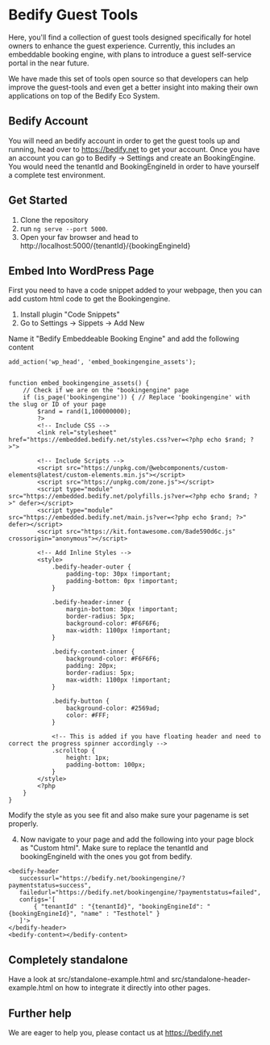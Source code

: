 # Bedify Guest Tools

Here, you'll find a collection of guest tools designed specifically for hotel owners to enhance the guest experience. Currently, this includes an embeddable booking engine, with plans to introduce a guest self-service portal in the near future. 

We have made this set of tools open source so that developers can help improve the guest-tools and even get a better insight into making their own applications on top of the Bedify Eco System.

## Bedify Account
You will need an bedify account in order to get the guest tools up and running, head over to https://bedify.net to get your account. Once you have an account you can go to Bedify -> Settings and create an BookingEngine. You would need the tenantId and BookingEngineId in order to have yourself a complete test environment.

## Get Started

1. Clone the repository
2.  run `ng serve --port 5000`. 
3. Open your fav browser and head to http://localhost:5000/{tenantId}/{bookingEngineId}

## Embed Into WordPress Page

First you need to have a code snippet added to your webpage, then  you can add custom html code to get the Bookingengine.

1. Install plugin "Code Snippets"
2. Go to Settings -> Sippets -> Add New

Name it "Bedify Embeddeable Booking Engine" and add the following content

```
add_action('wp_head', 'embed_bookingengine_assets');


function embed_bookingengine_assets() {
    // Check if we are on the "bookingengine" page
    if (is_page('bookingengine')) { // Replace 'bookingengine' with the slug or ID of your page
		$rand = rand(1,100000000);
        ?>
        <!-- Include CSS -->
        <link rel="stylesheet" href="https://embedded.bedify.net/styles.css?ver=<?php echo $rand; ?>">

        <!-- Include Scripts -->
        <script src="https://unpkg.com/@webcomponents/custom-elements@latest/custom-elements.min.js"></script>
        <script src="https://unpkg.com/zone.js"></script>
        <script type="module" src="https://embedded.bedify.net/polyfills.js?ver=<?php echo $rand; ?>" defer></script>
        <script type="module" src="https://embedded.bedify.net/main.js?ver=<?php echo $rand; ?>" defer></script>
        <script src="https://kit.fontawesome.com/8ade590d6c.js" crossorigin="anonymous"></script>

        <!-- Add Inline Styles -->
        <style>
            .bedify-header-outer {
                padding-top: 30px !important;
                padding-bottom: 0px !important;
            }

            .bedify-header-inner {
                margin-bottom: 30px !important;
                border-radius: 5px;
                background-color: #F6F6F6;
				max-width: 1100px !important;
            }

            .bedify-content-inner {
                background-color: #F6F6F6;
                padding: 20px;
                border-radius: 5px;
				max-width: 1100px !important;
            }

            .bedify-button {
                background-color: #2569ad;
                color: #FFF;
            }
			
            <!-- This is added if you have floating header and need to correct the progress spinner accordingly -->
			.scrolltop { 
				height: 1px;
				padding-bottom: 100px;
			}
        </style>
        <?php
    }
}
```

Modify the style as you see fit and also make sure your pagename is set properly.

4. Now navigate to your page and add the following into your page block as "Custom html". Make sure to replace the tenantId and bookingEngineId with the ones you got from bedify.

```
<bedify-header 
   successurl="https://bedify.net/bookingengine/?paymentstatus=success",
   failedurl="https://bedify.net/bookingengine/?paymentstatus=failed",
   configs='[
       { "tenantId" : "{tenantId}", "bookingEngineId": "{bookingEngineId}", "name" : "Testhotel" }
   ]'>
</bedify-header>
<bedify-content></bedify-content>
```

## Completely standalone
Have a look at src/standalone-example.html and src/standalone-header-example.html on how to integrate it directly into other pages.

## Further help

We are eager to help you, please contact us at https://bedify.net
